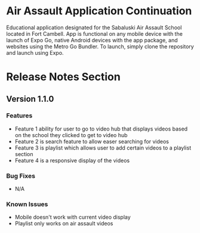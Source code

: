 # Air Assault Application Continuation
Educational application designated for the Sabaluski Air Assault School located in Fort Cambell.
App is functional on any mobile device with the launch of Expo Go, native Android devices with the app package, and websites using the Metro Go Bundler.
To launch, simply clone the repository and launch using Expo.
# Release Notes Section
## Version 1.1.0
### Features
* Feature 1 ability for user to go to video hub that displays videos based on the school they clicked to get to video hub
* Feature 2 is search feature to allow easer searching for videos
* Feature 3 is playlist which allows user to add certain videos to a playlist section
* Feature 4 is a responsive display of the videos
### Bug Fixes
* N/A
### Known Issues
* Mobile doesn't work with current video display
* Playlist only works on air assault videos
  
